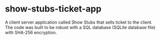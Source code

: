 # show-stubs-ticket-app
A client server application called Show Stubs that sells ticket to the client. The code was built to be robust with a SQL database (SQLite database file) with SHA-256 encryption. 
